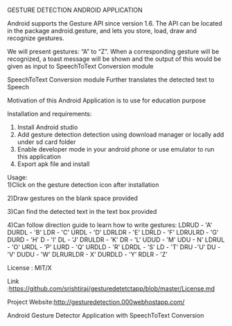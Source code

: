GESTURE DETECTION ANDROID APPLICATION

Android supports the Gesture API since version 1.6. The API can be located in the package android.gesture, and lets you store, load, draw and recognize gestures. 

We will present gestures: “A” to “Z”. When a corresponding gesture will be recognized, a toast message will be shown and the output of this would be given as input to SpeechToText Conversion module 

SpeechToText Conversion module Further translates the detected text to Speech

Motivation of this Android Application is to use for education purpose

Installation and requirements:
  1) Install Android studio 
  2) Add gesture detection detection using download manager or locally add under sd card folder
  3) Enable developer mode in your android phone or use emulator to run this application
  4) Export apk file and install

  Usage:  
  1)Click on the gesture detection icon after installation
  
  2)Draw gestures on the blank space provided
  
  3)Can find the detected text in the text box provided
  
  4)Can follow direction guide to learn how to write gestures:
      LDRUD - 'A'
      DURDL - 'B'
      LDR - 'C'
      URDL - 'D'
      LDRLDR - 'E'
      LDRLD - 'F'
      LDRULRD - 'G'
      DURD - 'H'
      D - 'I'
      DL  - 'J'
      DRULDR - 'K'
      DR - 'L'
      UDUD - 'M'
      UDU - N'
      LDRUL - 'O'
      URDL -  'P'
      LURD - 'Q'
      URDLD - 'R'
      LDRDL - 'S'
      LD  - 'T'
      DRU -'U'
      DU  - 'V'
      DUDU  - 'W'
      DLRURLDR  - X'
      DURDLD -  'Y'
      RDLR  - 'Z'
  

License : MIT/X 

Link :https://github.com/srishtiraj/gesturedetetctapp/blob/master/License.md 

Project Website:http://gesturedetection.000webhostapp.com/

Android Gesture Detector Application with SpeechToText Conversion
